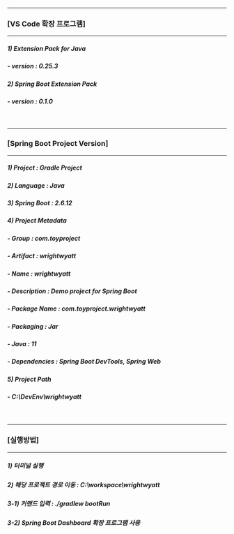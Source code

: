 <div>
    <hr>
    <h3>[VS Code 확장 프로그램]</h3>
    <hr>
        <h5>  1) Extension Pack for Java</h5>
        <h5>    - version : 0.25.3</h5>
        <h5>  2) Spring Boot Extension Pack</h5>
        <h5>    - version : 0.1.0</h5>
</div>

<br>

<div>
    <hr>
    <h3>[Spring Boot Project Version]</h3>
    <hr>
        <h5> 1) Project : Gradle Project</h5>
        <h5> 2) Language : Java</h5>
        <h5> 3) Spring Boot : 2.6.12</h5>
        <h5> 4) Project Metadata</h5>
        <h5>    - Group        : com.toyproject</h5>
        <h5>    - Artifact     : wrightwyatt</h5>
        <h5>    - Name         : wrightwyatt</h5>
        <h5>    - Description  : Demo project for Spring Boot</h5>
        <h5>    - Package Name : com.toyproject.wrightwyatt</h5>
        <h5>    - Packaging    : Jar</h5>
        <h5>    - Java         : 11</h5>
        <h5>    - Dependencies : Spring Boot DevTools, Spring Web</h5>
        <h5> 5) Project Path</h5>
        <h5>    - C:\DevEnv\wrightwyatt</h5>
</div>

<br>

<div>
    <hr>
    <h3>[실행방법]</h3>
    <hr>
        <h5> 1) 터미널 실행</h5>
        <h5> 2) 해당 프로젝트 경로 이동 : C:\workspace\wrightwyatt</h5>
        <h5> 3-1) 커맨드 입력 : ./gradlew bootRun</h5>
        <h5> 3-2) Spring Boot Dashboard 확장 프로그램 사용</h5>
</div>
